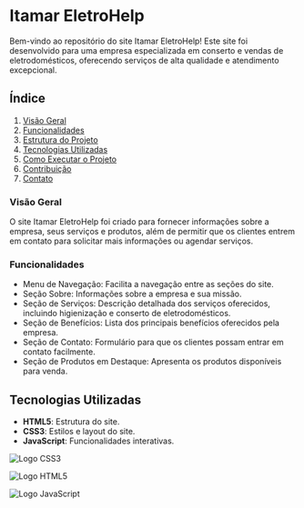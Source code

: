 # Itamar EletroHelp

Bem-vindo ao repositório do site Itamar EletroHelp! Este site foi desenvolvido para uma empresa especializada em conserto e vendas de eletrodomésticos, oferecendo serviços de alta qualidade e atendimento excepcional.

## Índice
1. [Visão Geral](#visão-geral)
2. [Funcionalidades](#funcionalidades)
3. [Estrutura do Projeto](#estrutura-do-projeto)
4. [Tecnologias Utilizadas](#tecnologias-utilizadas)
5. [Como Executar o Projeto](#como-executar-o-projeto)
6. [Contribuição](#contribuição)
7. [Contato](#contato)

### Visão Geral
O site Itamar EletroHelp foi criado para fornecer informações sobre a empresa, seus serviços e produtos, além de permitir que os clientes entrem em contato para solicitar mais informações ou agendar serviços.

### Funcionalidades
* Menu de Navegação: Facilita a navegação entre as seções do site.
* Seção Sobre: Informações sobre a empresa e sua missão.
* Seção de Serviços: Descrição detalhada dos serviços oferecidos, incluindo higienização e conserto de eletrodomésticos.
* Seção de Benefícios: Lista dos principais benefícios oferecidos pela empresa.
* Seção de Contato: Formulário para que os clientes possam entrar em contato facilmente.
* Seção de Produtos em Destaque: Apresenta os produtos disponíveis para venda.

## Tecnologias Utilizadas
- **HTML5**: Estrutura do site.
- **CSS3**: Estilos e layout do site.
- **JavaScript**: Funcionalidades interativas.

![Logo CSS3](https://img.shields.io/badge/CSS3-1572B6?style=for-the-badge&logo=css3&logoColor=white)

![Logo HTML5](https://img.shields.io/badge/HTML5-E34F26?style=for-the-badge&logo=html5&logoColor=white)

![Logo JavaScript](https://img.shields.io/badge/JavaScript-F7DF1E?style=for-the-badge&logo=javascript&logoColor=black)


